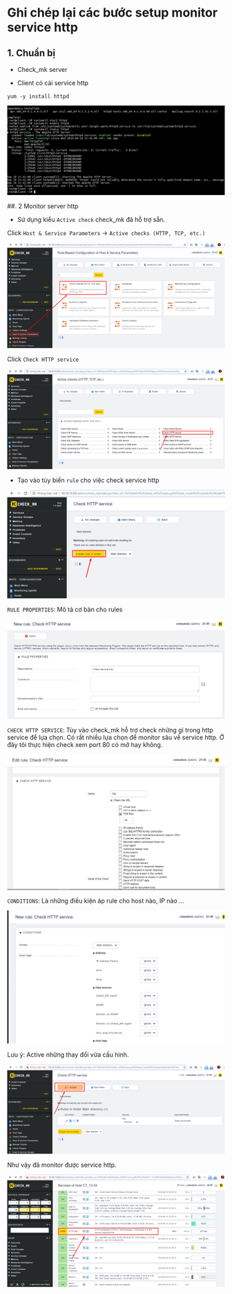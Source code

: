 # Ghi chép lại các bước setup monitor service http

## 1. Chuẩn bị

- Check_mk server

- Client có cài service http

```
yum -y install httpd 
```

![](../images/monitor-service-http/Screenshot_416.png)

##. 2 Monitor server http

- Sử dụng kiểu `Active check` check_mk đã hỗ trợ sẵn.

Click `Host & Service Parameters` -> `Active checks (HTTP, TCP, etc.)`

![](../images/monitor-service-http/Screenshot_417.png)

Click `Check HTTP service`

![](../images/monitor-service-http/Screenshot_418.png)

- Tạo vào tùy biến `rule` cho việc check service http

![](../images/monitor-service-http/Screenshot_419.png)

`RULE PROPERTIES`: Mô tả cơ bản cho rules

![](../images/monitor-service-http/Screenshot_420.png)

`CHECK HTTP SERVICE`: Tùy vào check_mk hỗ trợ check những gì trong http service để lựa chọn. Có rất nhiều lựa chọn để monitor sâu về service http. Ở đây tôi thực hiện check xem port 80 có mở hay không.

![](../images/monitor-service-http/Screenshot_424.png)

`CONDITIONS`: Là những điều kiện áp rule cho host nào, IP nào ...

![](../images/monitor-service-http/Screenshot_422.png)

Lưu ý: Active những thay đổi vừa cấu hình.

![](../images/monitor-service-http/Screenshot_425.png)

Như vậy đã monitor được service http.

![](../images/monitor-service-http/Screenshot_426.png)

